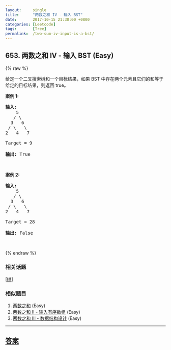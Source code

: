 ```yaml
---
layout:     single
title:      "两数之和 IV - 输入 BST"
date:       2017-10-15 21:30:00 +0800
categories: [Leetcode]
tags:       [Tree]
permalink:  /two-sum-iv-input-is-a-bst/
---
```


## 653. 两数之和 IV - 输入 BST (Easy)

{% raw %}

<p>给定一个二叉搜索树和一个目标结果，如果 BST 中存在两个元素且它们的和等于给定的目标结果，则返回 true。</p>

<p><strong>案例 1:</strong></p>

<pre>
<strong>输入:</strong> 
    5
   / \
  3   6
 / \   \
2   4   7

Target = 9

<strong>输出:</strong> True
</pre>

<p>&nbsp;</p>

<p><strong>案例 2:</strong></p>

<pre>
<strong>输入:</strong> 
    5
   / \
  3   6
 / \   \
2   4   7

Target = 28

<strong>输出:</strong> False
</pre>

<p>&nbsp;</p>

{% endraw %}

### 相关话题
  [[树](https://github.com/openset/leetcode/tree/master/tag/tree/README.md)]

### 相似题目
  1. [两数之和](/two-sum) (Easy)
  1. [两数之和 II - 输入有序数组](/two-sum-ii-input-array-is-sorted) (Easy)
  1. [两数之和 III - 数据结构设计](/two-sum-iii-data-structure-design) (Easy)

---

## [答案](https://github.com/openset/leetcode/tree/master/problems/two-sum-iv-input-is-a-bst)
